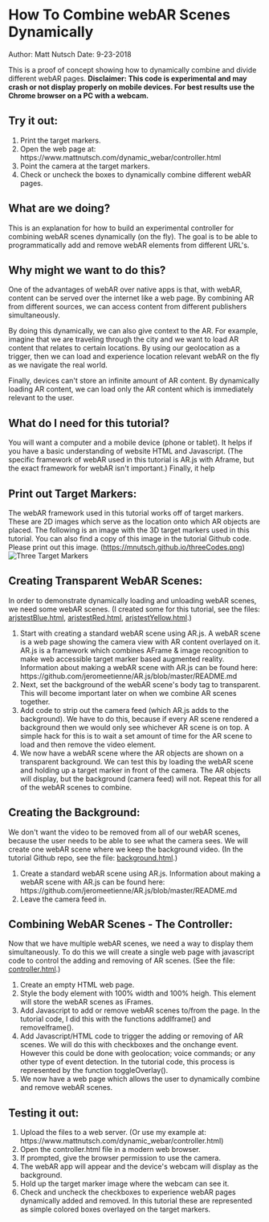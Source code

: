 # How To Combine webAR Scenes Dynamically
Author: Matt Nutsch
Date: 9-23-2018

This is a proof of concept showing how to dynamically combine and divide different webAR pages. **Disclaimer: This code is experimental and may crash or not display properly on mobile devices. For best results use the Chrome browser on a PC with a webcam.**

## Try it out: 
<ol>
<li>Print the target markers.</li>
<li>Open the web page at: https://www.mattnutsch.com/dynamic_webar/controller.html</li>
<li>Point the camera at the target markers.</li>
<li>Check or uncheck the boxes to dynamically combine different webAR pages.</li>
</ol>

## What are we doing?

This is an explanation for how to build an experimental controller for combining webAR scenes dynamically (on the fly). The goal is to be able to programmatically add and remove webAR elements from different URL's. 

## Why might we want to do this?

One of the advantages of webAR over native apps is that, with webAR, content can be served over the internet like a web page. By combining AR from different sources, we can access content from different publishers simultaneously. 

By doing this dynamically, we can also give context to the AR. For example, imagine that we are traveling through the city and we want to load AR content that relates to certain locations. By using our geolocation as a trigger, then we can load and experience location relevant webAR on the fly as we navigate the real world. 

Finally, devices can't store an infinite amount of AR content. By dynamically loading AR content, we can load only the AR content which is immediately relevant to the user.

## What do I need for this tutorial?

You will want a computer and a mobile device (phone or tablet). It helps if you have a basic understanding of website HTML and Javascript. (The specific framework of webAR used in this tutorial is AR.js with Aframe, but the exact framework for webAR isn't important.) Finally, it help

## Print out Target Markers:

The webAR framework used in this tutorial works off of target markers. These are 2D images which serve as the location onto which AR objects are placed. The following is an image with the 3D target markers used in this tutorial. You can also find a copy of this image in the tutorial Github code. Please print out this image. (https://mnutsch.github.io/threeCodes.png)
![Three Target Markers](https://mnutsch.github.io/threeCodes.png "Three Target Markers")

## Creating Transparent WebAR Scenes:

In order to demonstrate dynamically loading and unloading webAR scenes, we need some webAR scenes. (I created some for this tutorial, see the files: [arjstestBlue.html](https://www.mattnutsch.com/dynamic_webar/arjstestBlue.html), [arjstestRed.html](https://www.mattnutsch.com/dynamic_webar/arjstestRed.html), [arjstestYellow.html](https://www.mattnutsch.com/dynamic_webar/arjstestYellow.html).) 

<ol>
<li>Start with creating a standard webAR scene using AR.js. A webAR scene is a web page showing the camera view with AR content overlayed on it. AR.js is a framework which combines AFrame & image recognition to make web accessible target marker based augmented reality. </li>
Information about making a webAR scene with AR.js can be found here: https://github.com/jeromeetienne/AR.js/blob/master/README.md
<li>Next, set the background of the webAR scene's body tag to transparent. This will become important later on when we combine AR scenes together.</li>
<li>Add code to strip out the camera feed (which AR.js adds to the background). We have to do this, because if every AR scene rendered a background then we would only see whichever AR scene is on top. A simple hack for this is to wait a set amount of time for the AR scene to load and then remove the video element. </li>
<li>We now have a webAR scene where the AR objects are shown on a transparent background. We can test this by loading the webAR scene and holding up a target marker in front of the camera. The AR objects will display, but the background (camera feed) will not. 
Repeat this for all of the webAR scenes to combine.</li>
</ol>  

## Creating the Background:

We don't want the video to be removed from all of our webAR scenes, because the user needs to be able to see what the camera sees. We will create one webAR scene where we keep the background video. (In the tutorial Github repo, see the file: [background.html](https://www.mattnutsch.com/dynamic_webar/background.html).)

<ol>
<li>Create a standard webAR scene using AR.js. 
Information about making a webAR scene with AR.js can be found here: https://github.com/jeromeetienne/AR.js/blob/master/README.md</li>
<li>Leave the camera feed in.</li>
</ol>
  
## Combining WebAR Scenes - The Controller:

Now that we have multiple webAR scenes, we need a way to display them simultaneously. To do this we will create a single web page with javascript code to control the adding and removing of AR scenes. (See the file: [controller.html](https://www.mattnutsch.com/dynamic_webar/controller.html).)

<ol>
<li>Create an empty HTML web page.</li>
<li>Style the body element with 100% width and 100% heigh. This element will store the webAR scenes as iFrames.</li>
<li>Add Javascript to add or remove webAR scenes to/from the page. In the tutorial code, I did this with the functions addIframe() and removeIframe(). </li>
<li>Add Javascript/HTML code to trigger the adding or removing of AR scenes. We will do this with checkboxes and the onchange event. However this could be done with geolocation; voice commands; or any other type of event detection. In the tutorial code, this process is represented by the function toggleOverlay().</li>
<li>We now have a web page which allows the user to dynamically combine and remove webAR scenes. </li>
</ol>
  
## Testing it out:

<ol>
<li>Upload the files to a web server. (Or use my example at: https://www.mattnutsch.com/dynamic_webar/controller.html)</li>
<li>Open the controller.html file in a modern web browser.</li>
<li>If prompted, give the browser permission to use the camera.</li>
<li>The webAR app will appear and the device's webcam will display as the background. </li>
<li>Hold up the target marker image where the webcam can see it. </li>
<li>Check and uncheck the checkboxes to experience webAR pages dynamically added and removed. In this tutorial these are represented as simple colored boxes overlayed on the target markers. </li>
</ol>

